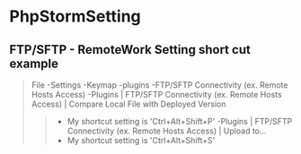 # PhpStormSetting


## FTP/SFTP - RemoteWork Setting short cut example
> File
> -Settings
> -Keymap
> -plugins
> -FTP/SFTP Connectivity (ex. Remote Hosts Access)
> -Plugins | FTP/SFTP Connectivity (ex. Remote Hosts Access) | Compare Local File with Deployed Version
> > - My shortcut setting is 'Ctrl+Alt+Shift+P'
> -Plugins | FTP/SFTP Connectivity (ex. Remote Hosts Access) | Upload to...
> > - My shortcut setting is 'Ctrl+Alt+Shift+S'
